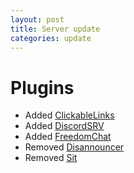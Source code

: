 ```yaml
---
layout: post
title: Server update
categories: update
---
```


# Plugins
* Added [ClickableLinks](https://modrinth.com/plugin/clickablelinks)  
* Added [DiscordSRV](https://modrinth.com/plugin/discordsrv)  
* Added [FreedomChat](https://modrinth.com/plugin/freedomchat)  
* Removed [Disannouncer](https://modrinth.com/plugin/disannouncer)  
* Removed [Sit](https://modrinth.com/plugin/stairsit)  
